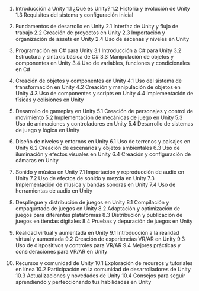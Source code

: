 1. Introducción a Unity
   1.1 ¿Qué es Unity?
   1.2 Historia y evolución de Unity
   1.3 Requisitos del sistema y configuración inicial

2. Fundamentos de desarrollo en Unity
   2.1 Interfaz de Unity y flujo de trabajo
   2.2 Creación de proyectos en Unity
   2.3 Importación y organización de assets en Unity
   2.4 Uso de escenas y niveles en Unity

3. Programación en C# para Unity
   3.1 Introducción a C# para Unity
   3.2 Estructura y sintaxis básica de C#
   3.3 Manipulación de objetos y componentes en Unity
   3.4 Uso de variables, funciones y condicionales en C#

4. Creación de objetos y componentes en Unity
   4.1 Uso del sistema de transformación en Unity
   4.2 Creación y manipulación de objetos en Unity
   4.3 Uso de componentes y scripts en Unity
   4.4 Implementación de físicas y colisiones en Unity

5. Desarrollo de gameplay en Unity
   5.1 Creación de personajes y control de movimiento
   5.2 Implementación de mecánicas de juego en Unity
   5.3 Uso de animaciones y controladores en Unity
   5.4 Desarrollo de sistemas de juego y lógica en Unity

6. Diseño de niveles y entornos en Unity
   6.1 Uso de terrenos y paisajes en Unity
   6.2 Creación de escenarios y objetos ambientales
   6.3 Uso de iluminación y efectos visuales en Unity
   6.4 Creación y configuración de cámaras en Unity

7. Sonido y música en Unity
   7.1 Importación y reproducción de audio en Unity
   7.2 Uso de efectos de sonido y mezcla en Unity
   7.3 Implementación de música y bandas sonoras en Unity
   7.4 Uso de herramientas de audio en Unity

8. Despliegue y distribución de juegos en Unity
   8.1 Compilación y empaquetado de juegos en Unity
   8.2 Adaptación y optimización de juegos para diferentes plataformas
   8.3 Distribución y publicación de juegos en tiendas digitales
   8.4 Pruebas y depuración de juegos en Unity

9. Realidad virtual y aumentada en Unity
   9.1 Introducción a la realidad virtual y aumentada
   9.2 Creación de experiencias VR/AR en Unity
   9.3 Uso de dispositivos y controles para VR/AR
   9.4 Mejores prácticas y consideraciones para VR/AR en Unity

10. Recursos y comunidad de Unity
    10.1 Exploración de recursos y tutoriales en línea
    10.2 Participación en la comunidad de desarrolladores de Unity
    10.3 Actualizaciones y novedades de Unity
    10.4 Consejos para seguir aprendiendo y perfeccionando tus habilidades en Unity
